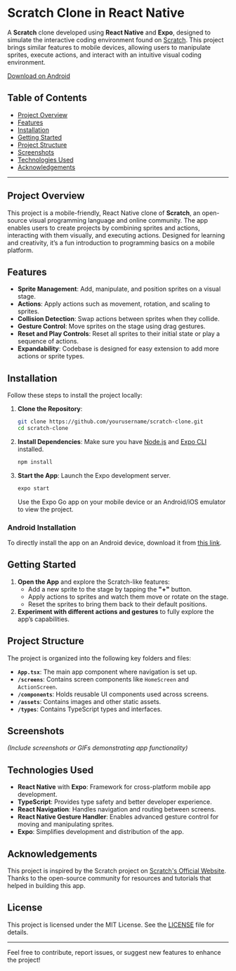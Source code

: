 # Scratch Clone in React Native

A **Scratch** clone developed using **React Native** and **Expo**, designed to simulate the interactive coding environment found on [Scratch](https://scratch.mit.edu/). This project brings similar features to mobile devices, allowing users to manipulate sprites, execute actions, and interact with an intuitive visual coding environment.

[Download on Android](https://expo.dev/accounts/pratham96/projects/Sticker/builds/18f38236-887c-4471-a71e-298d3cf7c8cf)

## Table of Contents

- [Project Overview](#project-overview)
- [Features](#features)
- [Installation](#installation)
- [Getting Started](#getting-started)
- [Project Structure](#project-structure)
- [Screenshots](#screenshots)
- [Technologies Used](#technologies-used)
- [Acknowledgements](#acknowledgements)

---

## Project Overview

This project is a mobile-friendly, React Native clone of **Scratch**, an open-source visual programming language and online community. The app enables users to create projects by combining sprites and actions, interacting with them visually, and executing actions. Designed for learning and creativity, it’s a fun introduction to programming basics on a mobile platform.

## Features

- **Sprite Management**: Add, manipulate, and position sprites on a visual stage.
- **Actions**: Apply actions such as movement, rotation, and scaling to sprites.
- **Collision Detection**: Swap actions between sprites when they collide.
- **Gesture Control**: Move sprites on the stage using drag gestures.
- **Reset and Play Controls**: Reset all sprites to their initial state or play a sequence of actions.
- **Expandability**: Codebase is designed for easy extension to add more actions or sprite types.

## Installation

Follow these steps to install the project locally:

1. **Clone the Repository**:
   ```bash
   git clone https://github.com/yourusername/scratch-clone.git
   cd scratch-clone
   ```

2. **Install Dependencies**:
   Make sure you have [Node.js](https://nodejs.org) and [Expo CLI](https://docs.expo.dev/get-started/installation/) installed.
   ```bash
   npm install
   ```

3. **Start the App**:
   Launch the Expo development server.
   ```bash
   expo start
   ```

   Use the Expo Go app on your mobile device or an Android/iOS emulator to view the project.

### Android Installation

To directly install the app on an Android device, download it from [this link](https://expo.dev/accounts/pratham96/projects/Sticker/builds/18f38236-887c-4471-a71e-298d3cf7c8cf).

## Getting Started

1. **Open the App** and explore the Scratch-like features:
   - Add a new sprite to the stage by tapping the **"+"** button.
   - Apply actions to sprites and watch them move or rotate on the stage.
   - Reset the sprites to bring them back to their default positions.
2. **Experiment with different actions and gestures** to fully explore the app’s capabilities.

## Project Structure

The project is organized into the following key folders and files:

- **`App.tsx`**: The main app component where navigation is set up.
- **`/screens`**: Contains screen components like `HomeScreen` and `ActionScreen`.
- **`/components`**: Holds reusable UI components used across screens.
- **`/assets`**: Contains images and other static assets.
- **`/types`**: Contains TypeScript types and interfaces.

## Screenshots

*(Include screenshots or GIFs demonstrating app functionality)*

## Technologies Used

- **React Native** with **Expo**: Framework for cross-platform mobile app development.
- **TypeScript**: Provides type safety and better developer experience.
- **React Navigation**: Handles navigation and routing between screens.
- **React Native Gesture Handler**: Enables advanced gesture control for moving and manipulating sprites.
- **Expo**: Simplifies development and distribution of the app.

## Acknowledgements

This project is inspired by the Scratch project on [Scratch's Official Website](https://scratch.mit.edu/). Thanks to the open-source community for resources and tutorials that helped in building this app.

## License

This project is licensed under the MIT License. See the [LICENSE](LICENSE) file for details.

---

Feel free to contribute, report issues, or suggest new features to enhance the project!
